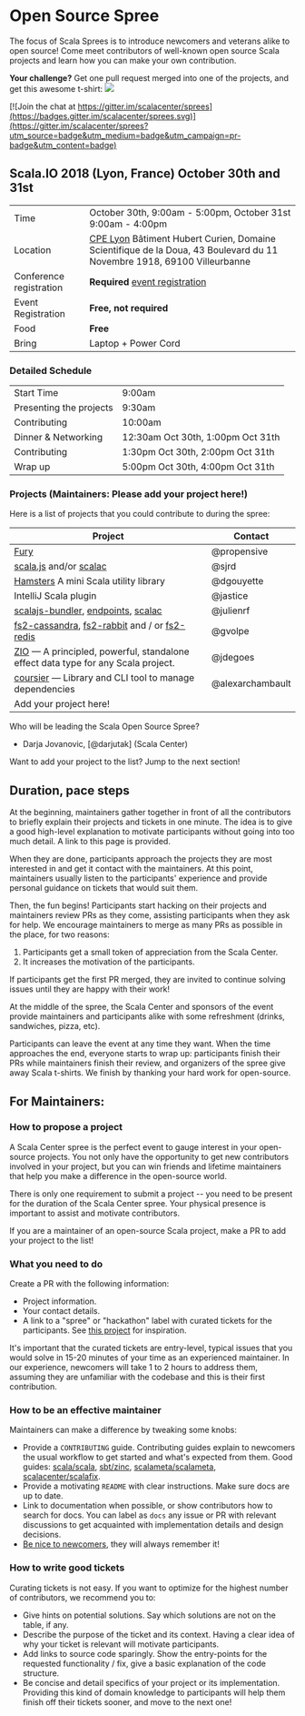 # Open Source Spree

The focus of Scala Sprees is to introduce newcomers and veterans alike to open
source! Come meet contributors of well-known open source Scala projects and
learn how you can make your own contribution.

**Your challenge?** Get one pull request merged into one of the projects, and
get this awesome t-shirt:
![](https://pbs.twimg.com/media/CtnCrtvWAAAO0nE.jpg:small)

[![Join the chat at https://gitter.im/scalacenter/sprees](https://badges.gitter.im/scalacenter/sprees.svg)](https://gitter.im/scalacenter/sprees?utm_source=badge&utm_medium=badge&utm_campaign=pr-badge&utm_content=badge)

## Scala.IO 2018 (Lyon, France) October 30th and 31st

|                         |                                                                                            |
| ----------------------- | ------------------------------------------------------------------------------------------ |
| Time                    | October 30th, 9:00am - 5:00pm, October 31st 9:00am - 4:00pm                                |
| Location                | [CPE Lyon](https://www.google.com/maps/place/CPE+Lyon/@45.7838533,4.8690119,12z/data=!4m12!1m6!3m5!1s0x0:0x9efbb71d73134a76!2sCPE+Lyon!8m2!3d45.7838533!4d4.8690119!3m4!1s0x0:0x9efbb71d73134a76!8m2!3d45.7838533!4d4.8690119?hl=fr-FR) Bâtiment Hubert Curien, Domaine Scientifique de la Doua, 43 Boulevard du 11 Novembre 1918, 69100 Villeurbanne					       |
| Conference registration | **Required** [event registration](https://scala.io)                                        |
| Event Registration      | **Free, not required**                                                  |
| Food                    | **Free**                                                          |
| Bring                   | Laptop + Power Cord                                               |



### Detailed Schedule
|                         |                                      |
| ----------------------- | -------------------------------------|
| Start Time              | 9:00am                              |
| Presenting the projects          | 9:30am				 |
| Contributing		  | 10:00am			 |
| Dinner & Networking	  | 12:30am Oct 30th, 1:00pm Oct 31th				 |
| Contributing	  | 1:30pm Oct 30th, 2:00pm	Oct 31th			 |
| Wrap up	  | 5:00pm Oct 30th, 4:00pm Oct 31th				 |



### Projects (**Maintainers: Please add your project here!**)

Here is a list of projects that you could contribute to during the spree:

| Project      			                                                                          | Contact             |
| ----------------------------------------------------------------------------------------- | ------------------- |
| [Fury]                | @propensive           |
| [scala.js] and/or [scalac] | @sjrd |
| [Hamsters] A mini Scala utility library   | @dgouyette   |
| IntelliJ Scala plugin | @jastice  |
| [scalajs-bundler], [endpoints], [scalac] | @julienrf | 
| [fs2-cassandra], [fs2-rabbit] and / or [fs2-redis] | @gvolpe |
| [ZIO] — A principled, powerful, standalone effect data type for any Scala project. | @jdegoes | 
| [coursier] — Library and CLI tool to manage dependencies | @alexarchambault | 
| Add your project here!                                                                    |                     |

[coursier]:  https://github.com/coursier/coursier
[Fury]:  https://github.com/propensive/fury
[scala.js]: https://github.com/scala-js/scala-js
[scalac]: https://github.com/scala/scala
[Hamsters]: https://github.com/scala-hamsters/hamsters
[scalajs-bundler]: https://github.com/scalacenter/scalajs-bundler
[endpoints]: https://github.com/julienrf/endpoints
[fs2-cassandra]: https://github.com/Spinoco/fs2-cassandra
[fs2-rabbit]: https://github.com/gvolpe/fs2-rabbit
[fs2-redis]: https://github.com/gvolpe/fs2-redis
[ZIO]: https://github.com/scalaz/scalaz-zio

Who will be leading the Scala Open Source Spree?

* Darja Jovanovic, [@darjutak] (Scala Center)

Want to add your project to the list? Jump to the next section!


## Duration, pace steps

At the beginning, maintainers gather together in front of all the contributors
to briefly explain their projects and tickets in one minute. The idea is to give
a good high-level explanation to motivate participants without going into too
much detail. A link to this page is provided.

When they are done, participants approach the projects they are most interested
in and get it contact with the maintainers. At this point, maintainers usually
listen to the participants' experience and provide personal guidance on tickets
that would suit them.

Then, the fun begins! Participants start hacking on their projects and
maintainers review PRs as they come, assisting participants when they ask for
help. We encourage maintainers to merge as many PRs as possible in the place,
for two reasons:

1.  Participants get a small token of appreciation from the Scala Center.
2.  It increases the motivation of the participants.

If participants get the first PR merged, they are invited to continue solving
issues until they are happy with their work!

At the middle of the spree, the Scala Center and sponsors of the event provide
maintainers and participants alike with some refreshment (drinks, sandwiches,
pizza, etc).

Participants can leave the event at any time they want. When the time approaches
the end, everyone starts to wrap up: participants finish their PRs while
maintainers finish their review, and organizers of the spree give away Scala
t-shirts. We finish by thanking your hard work for open-source.

## For Maintainers:

### How to propose a project

A Scala Center spree is the perfect event to gauge interest in your open-source
projects. You not only have the opportunity to get new contributors involved in
your project, but you can win friends and lifetime maintainers that help you
make a difference in the open-source world.

There is only one requirement to submit a project -- you need to be present for
the duration of the Scala Center spree. Your physical presence is important to
assist and motivate contributors.

If you are a maintainer of an open-source Scala project, make a PR to add your
project to the list!

### What you need to do

Create a PR with the following information:

* Project information.
* Your contact details.
* A link to a "spree" or "hackathon" label with curated tickets for the
 participants. See
 [this project](https://github.com/sbt/zinc/issues?utf8=✓&q=label:hackathon%20is:issue)
 for inspiration.

It's important that the curated tickets are entry-level, typical issues that you
would solve in 15-20 minutes of your time as an experienced maintainer. In our
experience, newcomers will take 1 to 2 hours to address them, assuming they are
unfamiliar with the codebase and this is their first contribution.

### How to be an effective maintainer

Maintainers can make a difference by tweaking some knobs:

* Provide a `CONTRIBUTING` guide. Contributing guides explain to newcomers the
 usual workflow to get started and what's expected from them. Good guides:
 [scala/scala](https://github.com/scala/scala/blob/2.12.x/CONTRIBUTING.md),
 [sbt/zinc](https://github.com/sbt/zinc/blob/1.x/CONTRIBUTING.md),
 [scalameta/scalameta](https://github.com/scalameta/scalameta/blob/master/CONTRIBUTING.md),
 [scalacenter/scalafix](https://github.com/scala/scala/blob/2.12.x/CONTRIBUTING.md).
* Provide a motivating `README` with clear instructions. Make sure docs are up
 to date.
* Link to documentation when possible, or show contributors how to search for
 docs. You can label as `docs` any issue or PR with relevant discussions to get
 acquainted with implementation details and design decisions.
* [Be nice to newcomers](http://brson.github.io/2017/04/05/minimally-nice-maintainer),
 they will always remember it!

### How to write good tickets

Curating tickets is not easy. If you want to optimize for the highest number of
contributors, we recommend you to:

* Give hints on potential solutions. Say which solutions are not on the table,
 if any.
* Describe the purpose of the ticket and its context. Having a clear idea of why
 your ticket is relevant will motivate participants.
* Add links to source code sparingly. Show the entry-points for the requested
 functionality / fix, give a basic explanation of the code structure.
* Be concise and detail specifics of your project or its implementation.
 Providing this kind of domain knowledge to participants will help them finish
 off their tickets sooner, and move to the next one!
